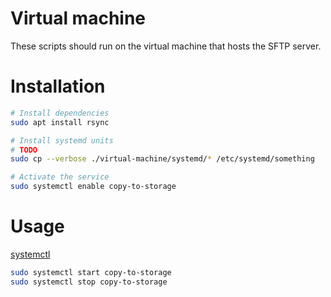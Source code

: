 # Virtual machine

These scripts should run on the virtual machine that hosts the SFTP server.

# Installation

```bash
# Install dependencies
sudo apt install rsync

# Install systemd units
# TODO
sudo cp --verbose ./virtual-machine/systemd/* /etc/systemd/something

# Activate the service
sudo systemctl enable copy-to-storage
```

# Usage

[systemctl](https://www.freedesktop.org/software/systemd/man/latest/systemctl.html)

```bash
sudo systemctl start copy-to-storage
sudo systemctl stop copy-to-storage
```
